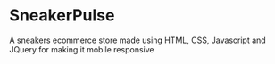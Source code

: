 # SneakerPulse
A sneakers ecommerce store made using HTML, CSS, Javascript and JQuery for making it mobile responsive
